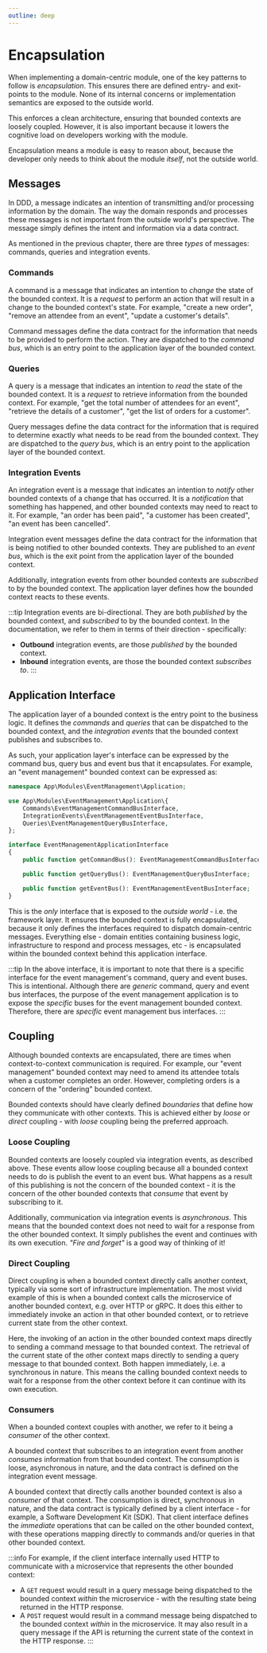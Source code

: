 ```yaml
---
outline: deep
---
```


# Encapsulation

When implementing a domain-centric module, one of the key patterns to follow is _encapsulation_. This ensures there are
defined entry- and exit-points to the module. None of its internal concerns or implementation semantics are exposed to
the outside world.

This enforces a clean architecture, ensuring that bounded contexts are loosely coupled. However, it is also important
because it lowers the cognitive load on developers working with the module.

Encapsulation means a module is easy to reason about, because the developer only needs to think about the module
_itself_, not the outside world.

## Messages

In DDD, a message indicates an intention of transmitting and/or processing information by the domain. The way the
domain responds and processes these messages is not important from the outside world's perspective. The message simply
defines the intent and information via a data contract.

As mentioned in the previous chapter, there are three _types_ of messages: commands, queries and integration events.

### Commands

A command is a message that indicates an intention to _change_ the state of the bounded context. It is a _request_ to
perform an action that will result in a change to the bounded context's state. For example, "create a new order",
"remove an attendee from an event", "update a customer's details".

Command messages define the data contract for the information that needs to be provided to perform the action. They are
dispatched to the _command bus_, which is an entry point to the application layer of the bounded context.

### Queries

A query is a message that indicates an intention to _read_ the state of the bounded context. It is a _request_ to
retrieve information from the bounded context. For example, "get the total number of attendees for an event",
"retrieve the details of a customer", "get the list of orders for a customer".

Query messages define the data contract for the information that is required to determine exactly what needs to be read
from the bounded context. They are dispatched to the _query bus_, which is an entry point to the application layer of
the bounded context.

### Integration Events

An integration event is a message that indicates an intention to _notify_ other bounded contexts of a change that has
occurred. It is a _notification_ that something has happened, and other bounded contexts may need to react to it. For
example, "an order has been paid", "a customer has been created", "an event has been cancelled".

Integration event messages define the data contract for the information that is being notified to other bounded
contexts. They are published to an _event bus_, which is the exit point from the application layer of the bounded
context.

Additionally, integration events from other bounded contexts are _subscribed_ to by the bounded context. The application
layer defines how the bounded context reacts to these events.

:::tip
Integration events are bi-directional. They are both _published_ by the bounded context, and _subscribed_ to by the
bounded context. In the documentation, we refer to them in terms of their direction - specifically:

- **Outbound** integration events, are those _published_ by the bounded context.
- **Inbound** integration events, are those the bounded context _subscribes to_.
:::

## Application Interface

The application layer of a bounded context is the entry point to the business logic. It defines the _commands_ and
_queries_ that can be dispatched to the bounded context, and the _integration events_ that the bounded context
publishes and subscribes to.

As such, your application layer's interface can be expressed by the command bus, query bus and event bus that it
encapsulates. For example, an "event management" bounded context can be expressed as:

```php
namespace App\Modules\EventManagement\Application;

use App\Modules\EventManagement\Application\{
    Commands\EventManagementCommandBusInterface,
    IntegrationEvents\EventManagementEventBusInterface,
    Queries\EventManagementQueryBusInterface,
};

interface EventManagementApplicationInterface
{
    public function getCommandBus(): EventManagementCommandBusInterface;

    public function getQueryBus(): EventManagementQueryBusInterface;

    public function getEventBus(): EventManagementEventBusInterface;
}
```

This is the _only_ interface that is exposed to the _outside world_ - i.e. the framework layer. It ensures the bounded
context is fully encapsulated, because it only defines the interfaces required to dispatch domain-centric messages.
Everything else - domain entities containing business logic, infrastructure to respond and process messages, etc - is
encapsulated within the bounded context behind this application interface.

:::tip
In the above interface, it is important to note that there is a specific interface for the event management's command,
query and event buses. This is intentional. Although there are _generic_ command, query and event bus interfaces, the
purpose of the event management application is to expose the _specific_ buses for the event management bounded context.
Therefore, there are _specific_ event management bus interfaces.
:::

## Coupling

Although bounded contexts are encapsulated, there are times when context-to-context communication is required. For
example, our "event management" bounded context may need to amend its attendee totals when a customer completes an
order. However, completing orders is a concern of the "ordering" bounded context.

Bounded contexts should have clearly defined _boundaries_ that define how they communicate with other contexts. This is
achieved either by _loose_ or _direct_ coupling - with _loose_ coupling being the preferred approach.

### Loose Coupling

Bounded contexts are loosely coupled via integration events, as described above. These events allow loose coupling
because all a bounded context needs to do is publish the event to an event bus. What happens as a result of this
publishing is not the concern of the bounded context - it is the concern of the other bounded contexts that _consume_
that event by subscribing to it.

Additionally, communication via integration events is _asynchronous_. This means that the bounded context does not need
to wait for a response from the other bounded context. It simply publishes the event and continues with its own
execution. _"Fire and forget"_ is a good way of thinking of it!

### Direct Coupling

Direct coupling is when a bounded context directly calls another context, typically via some sort of infrastructure
implementation. The most vivid example of this is when a bounded context calls the microservice of another bounded
context, e.g. over HTTP or gRPC. It does this either to immediately invoke an action in that other bounded context,
or to retrieve current state from the other context.

Here, the invoking of an action in the other bounded context maps directly to sending a command message to that bounded
context. The retrieval of the current state of the other context maps directly to sending a query message to
that bounded context. Both happen immediately, i.e. a synchronous in nature. This means the calling bounded context
needs to wait for a response from the other context before it can continue with its own execution.

### Consumers

When a bounded context couples with another, we refer to it being a _consumer_ of the other context.

A bounded context that subscribes to an integration event from another _consumes_ information from that bounded context.
The consumption is loose, asynchronous in nature, and the data contract is defined on the integration event message.

A bounded context that directly calls another bounded context is also a _consumer_ of that context. The consumption
is direct, synchronous in nature, and the data contract is typically defined by a client interface - for example,
a Software Development Kit (SDK). That client interface defines the _immediate_ operations that can be called on
the other bounded context, with these operations mapping directly to commands and/or queries in that other bounded
context.

:::info
For example, if the client interface internally used HTTP to communicate with a microservice that represents the other
bounded context:

- A `GET` request would result in a query message being dispatched to the bounded context _within_ the microservice -
  with the resulting state being returned in the HTTP response.
- A `POST` request would result in a command message being dispatched to the bounded context _within_ in the
  microservice. It may also result in a query message if the API is returning the current state of the context in the
  HTTP response.
:::
